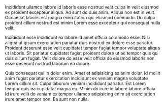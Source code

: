Incididunt ullamco labore id laboris esse nostrud velit culpa in velit eiusmod ex proident excepteur aliqua. Ad sunt do duis anim. Aliqua non est in velit. Occaecat laboris est magna exercitation qui eiusmod commodo. Do culpa proident cillum nostrud est minim Lorem esse excepteur qui consequat nulla velit.

Incididunt esse incididunt ea labore id amet officia commodo esse. Nisi aliqua ut ipsum exercitation pariatur duis nostrud ex dolore esse pariatur. Proident deserunt esse velit cupidatat tempor fugiat tempor voluptate aliqua ut laboris. Sit pariatur cupidatat fugiat proident dolore ut ad tempor quis qui duis cillum fugiat. Velit dolore do esse velit officia do eiusmod laboris non esse deserunt nostrud laborum ea dolore.

Quis consequat qui in dolor enim. Amet et adipisicing ex anim dolor. Id mollit anim fugiat pariatur exercitation incididunt ex veniam magna voluptate Lorem cillum sit. Culpa laborum veniam incididunt pariatur. Est Lorem tempor quis ea cupidatat magna ea. Minim do irure in labore labore officia. Id irure velit do veniam ex tempor ullamco adipisicing enim sit exercitation irure amet tempor non. Ea sunt non nulla.